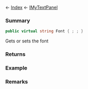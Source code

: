← [Index](Api-Index) ← [IMyTextPanel](Sandbox.ModAPI.Ingame.IMyTextPanel)

### Summary

```csharp
public virtual string Font { ; ; }
```

Gets or sets the font

### Returns

### Example

### Remarks

